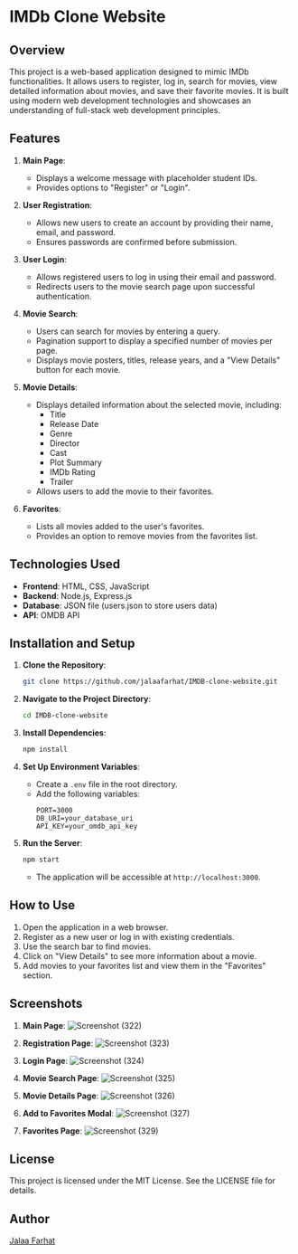 # IMDb Clone Website

## Overview
This project is a web-based application designed to mimic IMDb functionalities. It allows users to register, log in, search for movies, view detailed information about movies, and save their favorite movies. It is built using modern web development technologies and showcases an understanding of full-stack web development principles.

## Features
1. **Main Page**:
   - Displays a welcome message with placeholder student IDs.
   - Provides options to "Register" or "Login".

2. **User Registration**:
   - Allows new users to create an account by providing their name, email, and password.
   - Ensures passwords are confirmed before submission.

3. **User Login**:
   - Allows registered users to log in using their email and password.
   - Redirects users to the movie search page upon successful authentication.

4. **Movie Search**:
   - Users can search for movies by entering a query.
   - Pagination support to display a specified number of movies per page.
   - Displays movie posters, titles, release years, and a "View Details" button for each movie.

5. **Movie Details**:
   - Displays detailed information about the selected movie, including:
     - Title
     - Release Date
     - Genre
     - Director
     - Cast
     - Plot Summary
     - IMDb Rating
     - Trailer
   - Allows users to add the movie to their favorites.

6. **Favorites**:
   - Lists all movies added to the user's favorites.
   - Provides an option to remove movies from the favorites list.

## Technologies Used
- **Frontend**: HTML, CSS, JavaScript
- **Backend**: Node.js, Express.js
- **Database**: JSON file (users.json to store users data)
- **API**: OMDB API

## Installation and Setup
1. **Clone the Repository**:
   ```bash
   git clone https://github.com/jalaafarhat/IMDB-clone-website.git
   ```

2. **Navigate to the Project Directory**:
   ```bash
   cd IMDB-clone-website
   ```

3. **Install Dependencies**:
   ```bash
   npm install
   ```

4. **Set Up Environment Variables**:
   - Create a `.env` file in the root directory.
   - Add the following variables:
     ```env
     PORT=3000
     DB_URI=your_database_uri
     API_KEY=your_omdb_api_key
     ```

5. **Run the Server**:
   ```bash
   npm start
   ```
   - The application will be accessible at `http://localhost:3000`.

## How to Use
1. Open the application in a web browser.
2. Register as a new user or log in with existing credentials.
3. Use the search bar to find movies.
4. Click on "View Details" to see more information about a movie.
5. Add movies to your favorites list and view them in the "Favorites" section.


## Screenshots
1. **Main Page**:
  ![Screenshot (322)](https://github.com/user-attachments/assets/c4a39173-e3f5-490b-ac00-8d7f015ff036)

2. **Registration Page**:
   ![Screenshot (323)](https://github.com/user-attachments/assets/6f889cd7-21b8-4752-864e-e5c02585e862)

3. **Login Page**:
   ![Screenshot (324)](https://github.com/user-attachments/assets/5f9314ed-331a-4590-bdf7-273c0a52b6b9)

4. **Movie Search Page**:
  ![Screenshot (325)](https://github.com/user-attachments/assets/1bd6af2c-eede-458e-a381-489e95be1425)
   
5. **Movie Details Page**:
   ![Screenshot (326)](https://github.com/user-attachments/assets/ecc078d1-36dd-4a79-b2e9-6e39dd2de7fe)

6. **Add to Favorites Modal**:
   ![Screenshot (327)](https://github.com/user-attachments/assets/5ddfe771-4117-4f27-a7a1-23a152bed692)

7. **Favorites Page**:
   ![Screenshot (329)](https://github.com/user-attachments/assets/5258f228-4f03-471c-a291-252e7aa564e2)

## License
This project is licensed under the MIT License. See the LICENSE file for details.

## Author
[Jalaa Farhat](https://github.com/jalaafarhat)


